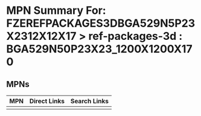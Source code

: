 



# MPN Summary For: FZEREFPACKAGES3DBGA529N5P23X2312X12X17 > ref-packages-3d : BGA529N50P23X23_1200X1200X170

## MPNs
  

|MPN|Direct Links|Search Links|
| :--- | :--- | :--- |
||||
